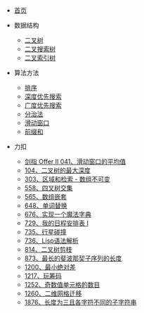 * [首页](home.md)
* 数据结构
  * [二叉树](datastruct/bTree.md)
  * [二叉搜索树](datastruct/bst.md)
  * [二叉索引树](datastruct/bit.md)

* 算法方法
  * [排序](method/sort.md)
  * [深度优先搜索](method/dfs.md)
  * [广度优先搜索](method/bfs.md)
  * [分治法](method/dac.md)
  * [滑动窗口](method/window.md)
  * [前缀和](method/ps.md)

* 力扣
  * [剑指 Offer II 041、滑动窗口的平均值](leetcode/剑指OfferII041滑动窗口的平均值_read.md)
  * [104、二叉树的最大深度](leetcode/104二叉树的最大深度_readme.md)
  * [303、区域和检索 - 数组不可变](leetcode/303区域和检索-数组不可变_readme.md)
  * [558、四叉树交集](leetcode/558四叉树交集_readme.md)
  * [565、数组嵌套](leetcode/565数组嵌套_readme.md)
  * [648、单词替换](leetcode/648单词替换_readme.md)
  * [676、实现一个魔法字典](leetcode/676实现一个魔法字典_readme.md)
  * [729、我的日程安排表 I](leetcode/729我的日程安排表I_readme.md)
  * [735、行星碰撞](leetcode/735行星碰撞_readme.md)
  * [736、Lisp语法解析](leetcode/736Lisp语法解析_readme.md)
  * [814、二叉树剪枝](../leetcode/814二叉树剪枝_readme.md)
  * [873、最长的斐波那契子序列的长度](leetcode/873最长的斐波那契子序列的长度_readme.md)
  * [1200、最小绝对差](leetcode/1200最小绝对差_readme.md)
  * [1217、玩筹码](leetcode/1217玩筹码_readme.md)
  * [1252、奇数值单元格的数目](leetcode/1252奇数值单元格的数目_readme.md)
  * [1260、二维网格迁移](leetcode/1260二维网格迁移_readme.md)
  * [1876、长度为三且各字符不同的子字符串](leetcode/1876长度为三且各字符不同的子字符串_readme.md)
